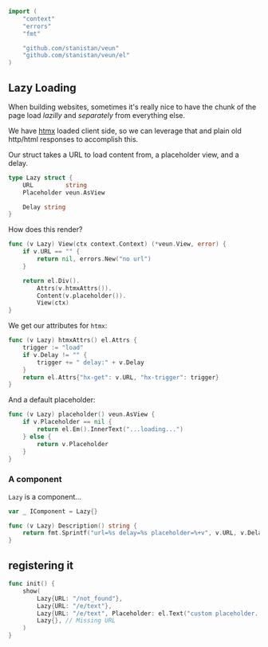 ```go
import (
	"context"
	"errors"
	"fmt"

	"github.com/stanistan/veun"
	"github.com/stanistan/veun/el"
)
```

## Lazy Loading

When building websites, sometimes it's really nice
to have the chunk of the page load _lazilly_ and _separately_
from everything else.

We have [htmx][htmx] loaded client side, so we can leverage that
and plain old http/html responses to accomplish this.

Our struct takes a URL to load content from, a placeholder view,
and a delay.

```go
type Lazy struct {
	URL         string
	Placeholder veun.AsView

	Delay string
}
```

How does this render?

```go
func (v Lazy) View(ctx context.Context) (*veun.View, error) {
    if v.URL == "" {
        return nil, errors.New("no url")
    }

    return el.Div().
        Attrs(v.htmxAttrs()).
        Content(v.placeholder()).
        View(ctx)
}
```

We get our attributes for `htmx`:

```go
func (v Lazy) htmxAttrs() el.Attrs {
	trigger := "load"
	if v.Delay != "" {
		trigger += " delay:" + v.Delay
	}
	return el.Attrs{"hx-get": v.URL, "hx-trigger": trigger}
}
```

And a default placeholder:

```go
func (v Lazy) placeholder() veun.AsView {
    if v.Placeholder == nil {
        return el.Em().InnerText("...loading...")
    } else {
        return v.Placeholder
    }
}
```

### A component

`Lazy` is a component...

```go
var _ IComponent = Lazy{}

func (v Lazy) Description() string {
    return fmt.Sprintf("url=%s delay=%s placeholder=%+v", v.URL, v.Delay, v.Placeholder)
}
```

## registering it

```go
func init() {
	show(
		Lazy{URL: "/not_found"},
		Lazy{URL: "/e/text"},
		Lazy{URL: "/e/text", Placeholder: el.Text("custom placeholder... with delay"), Delay: "5s"},
		Lazy{}, // Missing URL
	)
}
```

[htmx]: https://htmx.org/
